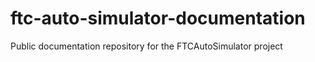 # ftc-auto-simulator-documentation
Public documentation repository for the FTCAutoSimulator project
